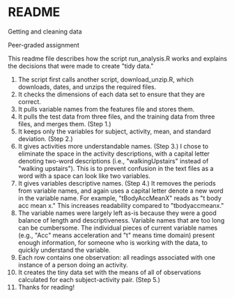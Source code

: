 # README
Getting and cleaning data

Peer-graded assignment

This readme file describes how the script run_analysis.R works and explains the decisions that were made to create "tidy data." 

1. The script first calls another script, download_unzip.R, which downloads, dates, and unzips the required files. 
2. It checks the dimensions of each data set to ensure that they are correct.
3. It pulls variable names from the features file and stores them. 
4. It pulls the test data from three files, and the training data from three files, and merges them. (Step 1.)
5. It keeps only the variables for subject, activity, mean, and standard deviation. (Step 2.)
6. It gives activities more understandable names. (Step 3.) I chose to eliminate the space in the activity descriptions, with a capital letter denoting two-word descriptions (i.e., "walkingUpstairs" instead of "walking upstairs"). This is to prevent confusion in the text files as a word with a space can look like two variables. 
7. It gives variables descriptive names. (Step 4.) It removes the periods from variable names, and again uses a capital letter denote a new word in the variable name.  For example, "tBodyAccMeanX" reads as "t body acc mean x." This increases readability compared to "tbodyaccmeanx."
8. The variable names were largely left as-is because they were a good balance of length and descriptiveness. Variable names that are too long can be cumbersome. The individual pieces of current variable names (e.g., "Acc" means acceleration and "t" means time domain) present enough information, for someone who is working with the data, to quickly understand the variable.
9. Each row contains one observation: all readings associated with one instance of a person doing an activity. 
10. It creates the tiny data set with the means of all of observations calculated for each subject-activity pair. (Step 5.) 
11. Thanks for reading!